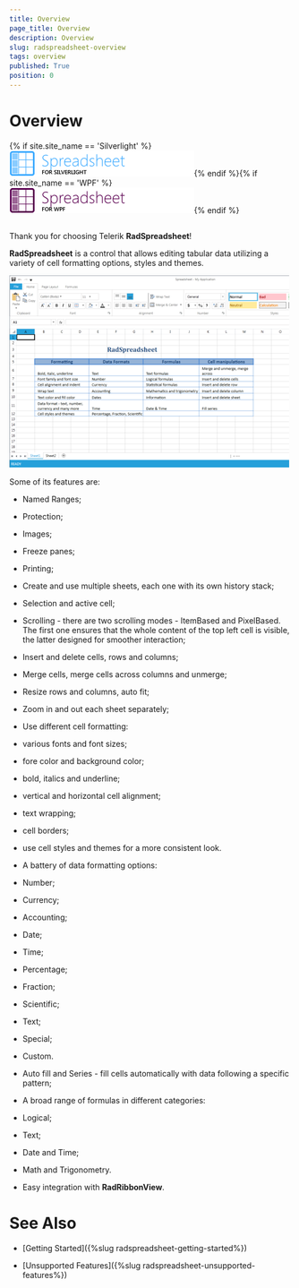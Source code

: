 ```yaml
---
title: Overview
page_title: Overview
description: Overview
slug: radspreadsheet-overview
tags: overview
published: True
position: 0
---
```


# Overview



{% if site.site_name == 'Silverlight' %}![spreadsheet sl 46 text](images/spreadsheet_sl_46_text.png){% endif %}{% if site.site_name == 'WPF' %}![spreadsheet wpf 46 text](images/spreadsheet_wpf_46_text.png){% endif %}

## 

Thank you for choosing Telerik __RadSpreadsheet__!

__RadSpreadsheet__ is a control that allows editing tabular data 
      utilizing a variety of cell formatting options, styles and themes. 

![Rad Spreadsheet Overview small](images/RadSpreadsheet_Overview_small.png)

Some of its features are:

* Named Ranges;

* Protection;

* Images;

* Freeze panes;

* Printing;

* Create and use multiple sheets, each one with its own history stack;

* Selection and active cell;

* Scrolling - there are two scrolling modes - ItemBased and PixelBased. 
        	The first one ensures that the whole content of the top left cell is visible, the latter designed for smoother interaction;

* Insert and delete cells, rows and columns;

* Merge cells, merge cells across columns and unmerge;

* Resize rows and columns, auto fit;

* Zoom in and out each sheet separately;

* Use different cell formatting:

* various fonts and font sizes;

* fore color and background color;

* bold, italics and underline;

* vertical and horizontal cell alignment;

* text wrapping;

* cell borders;

* use cell styles and themes for a more consistent look.

* A battery of data formatting options:

* Number;

* Currency;

* Accounting;

* Date;

* Time;

* Percentage;

* Fraction;

* Scientific;

* Text;

* Special;

* Custom.

* Auto fill and Series - fill cells automatically with data following a specific pattern;

* A broad range of formulas in different categories:

* Logical;

* Text;

* Date and Time;

* Math and Trigonometry.

* Easy integration with __RadRibbonView__.

# See Also

 * [Getting Started]({%slug radspreadsheet-getting-started%})

 * [Unsupported Features]({%slug radspreadsheet-unsupported-features%})
